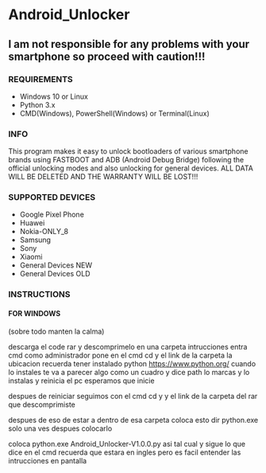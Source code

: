 # Android_Unlocker
## I am not responsible for any problems with your smartphone so proceed with caution!!!
### REQUIREMENTS
- Windows 10 or Linux
- Python 3.x
- CMD(Windows), PowerShell(Windows) or Terminal(Linux)
### INFO
This program makes it easy to unlock bootloaders of various smartphone brands using FASTBOOT and ADB (Android Debug Bridge) following the official unlocking modes and also unlocking for general devices.
ALL DATA WILL BE DELETED AND THE WARRANTY WILL BE LOST!!! 
### SUPPORTED DEVICES
- Google Pixel Phone
- Huawei
- Nokia-ONLY_8
- Samsung
- Sony
- Xiaomi
- General Devices NEW
- General Devices OLD
### INSTRUCTIONS
#### FOR WINDOWS

(sobre todo manten la calma)

descarga el code rar y descomprimelo en una carpeta
intrucciones entra cmd como administrador pone en el cmd       cd y el link de la carpeta la ubicacion
recuerda tener instalado python   https://www.python.org/ cuando lo instales te va a parecer algo como un cuadro y dice path lo marcas y lo instalas y reinicia el pc
esperamos que inicie

despues de reiniciar seguimos con el cmd cd y y el link de la carpeta del rar que descomprimiste

despues de eso de estar a dentro de esa carpeta coloca esto dir python.exe solo una ves
despues colocarlo

coloca   python.exe Android_Unlocker-V1.0.0.py 
asi tal cual
y sigue lo que dice en el cmd recuerda que estara en ingles pero es facil entender las intrucciones en pantalla
